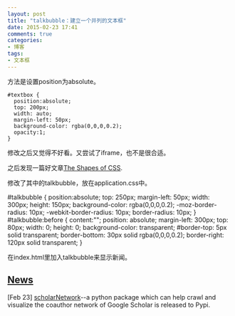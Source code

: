 ```yaml
---
layout: post
title: "talkbubble：建立一个并列的文本框"
date: 2015-02-23 17:41
comments: true
categories: 
- 博客
tags:
- 文本框
---
```


方法是设置position为absolute。

    #textbox {
      position:absolute;
      top: 200px;
      width: auto;
      margin-left: 50px;
      background-color: rgba(0,0,0,0.2);
      opacity:1;
    }

修改之后又觉得不好看。又尝试了iframe，也不是很合适。

之后发现一篇好文章[The Shapes of CSS](http://css-tricks.com/examples/ShapesOfCSS/).

修改了其中的talkbubble，放在application.css中。

#talkbubble {
   position:absolute;
   top: 250px;
   margin-left: 50px;
   width: 300px;
   height: 150px;
   background-color: rgba(0,0,0,0.2);
   -moz-border-radius:    10px;
   -webkit-border-radius: 10px;
   border-radius:         10px;
}
#talkbubble:before {
   content:"";
   position: absolute;
   margin-left: 300px;
   top: 80px;
   width: 0;
   height: 0;
   background-color: transparent;
   #border-top: 5px solid transparent;
   border-bottom: 30px solid rgba(0,0,0,0.2);
   border-right: 120px solid transparent;
}

在index.html里加入talkbubble来显示新闻。

<div id="talkbubble">
  <h2><a href="http://chengjun.github.io/cv/news.html">News</a></h2>
  <p>[Feb 23] <a href="https://pypi.python.org/pypi/scholarNetwork/">scholarNetwork</a>--a python package which can help crawl and visualize the coauthor network of Google Scholar is released to Pypi. </p>
</div>
